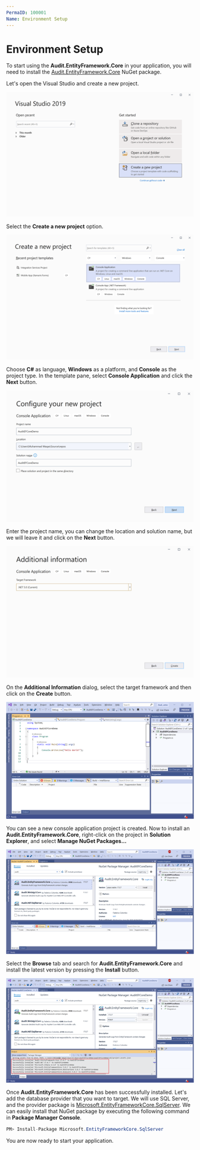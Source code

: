 ```yaml
---
PermaID: 100001
Name: Environment Setup
---
```


# Environment Setup

To start using the **Audit.EntityFramework.Core** in your application, you will need to install the [Audit.EntityFramework.Core](https://www.nuget.org/packages/LinqKit.Microsoft.EntityFrameworkCore) NuGet package.

Let's open the Visual Studio and create a new project.

<img src="images/setup-1.png" alt="Create a new project">

Select the **Create a new project** option.

<img src="images/setup-2.png" alt="Select Console Application template">

Choose **C#** as language, **Windows** as a platform, and **Console** as the project type. In the template pane, select **Console Application** and click the **Next** button.

<img src="images/setup-3.png" alt="Configure your new project">

Enter the project name, you can change the location and solution name, but we will leave it and click on the **Next** button.  

<img src="images/setup-4.png" alt="Additional Information">

On the **Additional Information** dialog, select the target framework and then click on the **Create** button.  

<img src="images/setup-5.png" alt="Console Application created">

You can see a new console application project is created. Now to install an **Audit.EntityFramework.Core**, right-click on the project in **Solution Explorer**, and select **Manage NuGet Packages...**

<img src="images/setup-6.png" alt="Install Audit.EntityFramework.Core">

Select the **Browse** tab and search for **Audit.EntityFramework.Core** and install the latest version by pressing the **Install** button. 

<img src="images/setup-7.png" alt="Audit.EntityFramework.Core installed successfully">

Once **Audit.EntityFramework.Core** has been successfully installed. Let's add the database provider that you want to target. We will use SQL Server, and the provider package is [Microsoft.EntityFrameworkCore.SqlServer](https://www.nuget.org/packages/Microsoft.EntityFrameworkCore.SqlServer). We can easily install that NuGet package by executing the following command in **Package Manager Console**. 

```csharp
PM> Install-Package Microsoft.EntityFrameworkCore.SqlServer
```

You are now ready to start your application.
